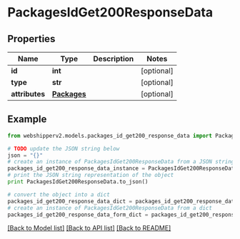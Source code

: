 # PackagesIdGet200ResponseData


## Properties
Name | Type | Description | Notes
------------ | ------------- | ------------- | -------------
**id** | **int** |  | [optional] 
**type** | **str** |  | [optional] 
**attributes** | [**Packages**](Packages.md) |  | [optional] 

## Example

```python
from webshipperv2.models.packages_id_get200_response_data import PackagesIdGet200ResponseData

# TODO update the JSON string below
json = "{}"
# create an instance of PackagesIdGet200ResponseData from a JSON string
packages_id_get200_response_data_instance = PackagesIdGet200ResponseData.from_json(json)
# print the JSON string representation of the object
print PackagesIdGet200ResponseData.to_json()

# convert the object into a dict
packages_id_get200_response_data_dict = packages_id_get200_response_data_instance.to_dict()
# create an instance of PackagesIdGet200ResponseData from a dict
packages_id_get200_response_data_form_dict = packages_id_get200_response_data.from_dict(packages_id_get200_response_data_dict)
```
[[Back to Model list]](../README.md#documentation-for-models) [[Back to API list]](../README.md#documentation-for-api-endpoints) [[Back to README]](../README.md)


